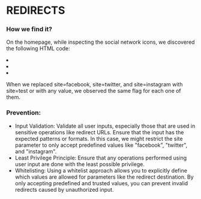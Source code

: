 # REDIRECTS

### How we find it?
On the homepage, while inspecting the social network icons, we discovered the following HTML code:

<li><a href="index.php?page=redirect&amp;site=facebook" class="icon fa-facebook"></a></li>
<li><a href="index.php?page=redirect&amp;site=twitter" class="icon fa-twitter"></a></li>
<li><a href="index.php?page=redirect&amp;site=instagram" class="icon fa-instagram"></a></li>

When we replaced site=facebook, site=twitter, and site=instagram with site=test or with any value, we observed the same flag for each one of them.

### Prevention:

- Input Validation: Validate all user inputs, especially those that are used in sensitive operations like redirect URLs. Ensure that the input has the expected patterns or formats. In this case, we might restrict the site parameter to only accept predefined values like "facebook", "twitter", and "instagram".
- Least Privilege Principle: Ensure that any operations performed using user input are done with the least possible privilege.
- Whitelisting: Using a whitelist approach allows you to explicitly define which values are allowed for parameters like the redirect destination. By only accepting predefined and trusted values, you can prevent invalid redirects caused by unauthorized input.